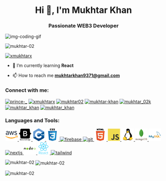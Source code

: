 <h1 align="center">Hi 👋, I'm Mukhtar Khan</h1>
<h3 align="center">Passionate WEB3 Developer</h3>
<img src = "https://media.tenor.com/3klZkDif0nsAAAAd/gaming-gif.gif" height = "auto" width = "380" alt = "img-coding-gif">  </img>

<p align="left"> <img src="https://komarev.com/ghpvc/?username=mukhtar-02&label=Viewers&color=44cfcd&style=plastic" alt="mukhtar-02" /> </p>

<p align="left"> <a href="https://twitter.com/xmukhtarx" target="blank"><img src="https://img.shields.io/twitter/follow/xmukhtarx?logo=twitter&style=for-the-badge" alt="xmukhtarx" /></a> </p>

- 🌱 I’m currently learning **React**

- 📫 How to reach me **mukhtarkhan9371@gmail.com**

<h3 align="left">Connect with me:</h3>
<p align="left">
<a href="https://codepen.io/prince-_" target="blank"><img align="center" src="https://raw.githubusercontent.com/rahuldkjain/github-profile-readme-generator/master/src/images/icons/Social/codepen.svg" alt="prince-_" height="30" width="40" /></a>
<a href="https://twitter.com/xmukhtarx" target="blank"><img align="center" src="https://raw.githubusercontent.com/rahuldkjain/github-profile-readme-generator/master/src/images/icons/Social/twitter.svg" alt="xmukhtarx" height="30" width="40" /></a>
<a href="https://linkedin.com/in/mukhtar02" target="blank"><img align="center" src="https://raw.githubusercontent.com/rahuldkjain/github-profile-readme-generator/master/src/images/icons/Social/linked-in-alt.svg" alt="mukhtar02" height="30" width="40" /></a>
<a href="https://stackoverflow.com/users/mukhtar-khan" target="blank"><img align="center" src="https://raw.githubusercontent.com/rahuldkjain/github-profile-readme-generator/master/src/images/icons/Social/stack-overflow.svg" alt="mukhtar-khan" height="30" width="40" /></a>
<a href="https://instagram.com/mukhtar_02k" target="blank"><img align="center" src="https://raw.githubusercontent.com/rahuldkjain/github-profile-readme-generator/master/src/images/icons/Social/instagram.svg" alt="mukhtar_02k" height="30" width="40" /></a>
<a href="https://www.leetcode.com/mukhtar_khan" target="blank"><img align="center" src="https://raw.githubusercontent.com/rahuldkjain/github-profile-readme-generator/master/src/images/icons/Social/leet-code.svg" alt="mukhtar_khan" height="30" width="40" /></a>
<a href="https://auth.geeksforgeeks.org/user/mukhtar_khan" target="blank"><img align="center" src="https://raw.githubusercontent.com/rahuldkjain/github-profile-readme-generator/master/src/images/icons/Social/geeks-for-geeks.svg" alt="mukhtar_khan" height="30" width="40" /></a>
</p>

<h3 align="left">Languages and Tools:</h3>
<p align="left"> <a href="https://aws.amazon.com" target="_blank" rel="noreferrer"> <img src="https://raw.githubusercontent.com/devicons/devicon/master/icons/amazonwebservices/amazonwebservices-original-wordmark.svg" alt="aws" width="40" height="40"/> </a> <a href="https://getbootstrap.com" target="_blank" rel="noreferrer"> <img src="https://raw.githubusercontent.com/devicons/devicon/master/icons/bootstrap/bootstrap-plain-wordmark.svg" alt="bootstrap" width="40" height="40"/> </a> <a href="https://www.w3schools.com/cpp/" target="_blank" rel="noreferrer"> <img src="https://raw.githubusercontent.com/devicons/devicon/master/icons/cplusplus/cplusplus-original.svg" alt="cplusplus" width="40" height="40"/> </a> <a href="https://www.w3schools.com/css/" target="_blank" rel="noreferrer"> <img src="https://raw.githubusercontent.com/devicons/devicon/master/icons/css3/css3-original-wordmark.svg" alt="css3" width="40" height="40"/> </a> <a href="https://firebase.google.com/" target="_blank" rel="noreferrer"> <img src="https://www.vectorlogo.zone/logos/firebase/firebase-icon.svg" alt="firebase" width="40" height="40"/> </a> <a href="https://git-scm.com/" target="_blank" rel="noreferrer"> <img src="https://www.vectorlogo.zone/logos/git-scm/git-scm-icon.svg" alt="git" width="40" height="40"/> </a> <a href="https://www.w3.org/html/" target="_blank" rel="noreferrer"> <img src="https://raw.githubusercontent.com/devicons/devicon/master/icons/html5/html5-original-wordmark.svg" alt="html5" width="40" height="40"/> </a> <a href="https://developer.mozilla.org/en-US/docs/Web/JavaScript" target="_blank" rel="noreferrer"> <img src="https://raw.githubusercontent.com/devicons/devicon/master/icons/javascript/javascript-original.svg" alt="javascript" width="40" height="40"/> </a> <a href="https://www.linux.org/" target="_blank" rel="noreferrer"> <img src="https://raw.githubusercontent.com/devicons/devicon/master/icons/linux/linux-original.svg" alt="linux" width="40" height="40"/> </a> <a href="https://www.mongodb.com/" target="_blank" rel="noreferrer"> <img src="https://raw.githubusercontent.com/devicons/devicon/master/icons/mongodb/mongodb-original-wordmark.svg" alt="mongodb" width="40" height="40"/> </a> <a href="https://www.mysql.com/" target="_blank" rel="noreferrer"> <img src="https://raw.githubusercontent.com/devicons/devicon/master/icons/mysql/mysql-original-wordmark.svg" alt="mysql" width="40" height="40"/> </a> <a href="https://nextjs.org/" target="_blank" rel="noreferrer"> <img src="https://cdn.worldvectorlogo.com/logos/nextjs-2.svg" alt="nextjs" width="40" height="40"/> </a> <a href="https://nodejs.org" target="_blank" rel="noreferrer"> <img src="https://raw.githubusercontent.com/devicons/devicon/master/icons/nodejs/nodejs-original-wordmark.svg" alt="nodejs" width="40" height="40"/> </a> <a href="https://reactjs.org/" target="_blank" rel="noreferrer"> <img src="https://raw.githubusercontent.com/devicons/devicon/master/icons/react/react-original-wordmark.svg" alt="react" width="40" height="40"/> </a> <a href="https://tailwindcss.com/" target="_blank" rel="noreferrer"> <img src="https://www.vectorlogo.zone/logos/tailwindcss/tailwindcss-icon.svg" alt="tailwind" width="40" height="40"/> </a> </p>

<p><img align="left" src="https://github-readme-stats.vercel.app/api/top-langs?username=mukhtar-02&show_icons=true&theme=highcontrast&title_color=66e1d2&text_color=5ee4c9&bg_color=000000&locale=en&layout=compact" alt="mukhtar-02" /></p>

<p>&nbsp;<img align="center" src="https://github-readme-stats.vercel.app/api?username=mukhtar-02&show_icons=true&theme=highcontrast&title_color=3edad0&locale=en" alt="mukhtar-02" /></p>

<p><img align="center" src="https://github-readme-streak-stats.herokuapp.com/?user=mukhtar-02&theme=highcontrast" alt="mukhtar-02" /></p>

